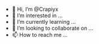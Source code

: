 - 👋 Hi, I’m @Crapiyx
- 👀 I’m interested in ...
- 🌱 I’m currently learning ...
- 💞️ I’m looking to collaborate on ...
- 📫 How to reach me ...

<!---
Crapiyx/Crapiyx is a ✨ special ✨ repository because its `README.md` (this file) appears on your GitHub profile.
You can click the Preview link to take a look at your changes.
--->
